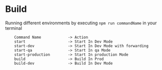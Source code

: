 # Build
Running different environments by executing ```npm run commandName``` in your terminal 
```$xslt
    Command Name            -> Action
    start                   -> Start In Dev Mode
    start-dev               -> Start In Dev Mode with forwarding
    start-qa                -> Start In qa Mode
    start-production        -> Start In production Mode
    build                   -> Build In Prod
    build-dev               -> Build In Dev Mode
```
